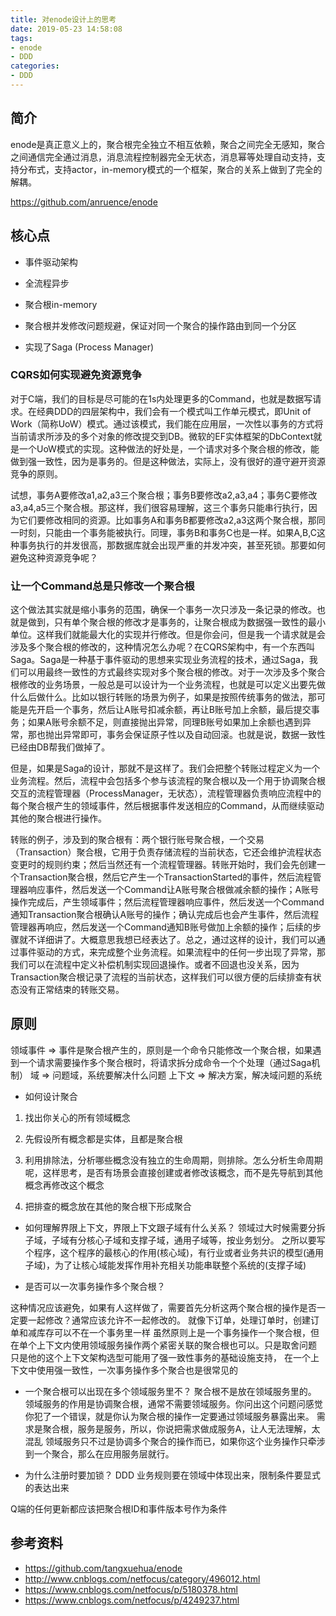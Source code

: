 ```yaml
---
title: 对enode设计上的思考
date: 2019-05-23 14:58:08
tags: 
- enode
- DDD
categories:
- DDD
---
```


## 简介

enode是真正意义上的，聚合根完全独立不相互依赖，聚合之间完全无感知，聚合之间通信完全通过消息，消息流程控制器完全无状态，消息幂等处理自动支持，支持分布式，支持actor，in-memory模式的一个框架，聚合的关系上做到了完全的解耦。

<https://github.com/anruence/enode>

## 核心点

- 事件驱动架构

- 全流程异步

- 聚合根in-memory

- 聚合根并发修改问题规避，保证对同一个聚合的操作路由到同一个分区

- 实现了Saga (Process Manager)

### CQRS如何实现避免资源竞争

对于C端，我们的目标是尽可能的在1s内处理更多的Command，也就是数据写请求。在经典DDD的四层架构中，我们会有一个模式叫工作单元模式，即Unit of Work（简称UoW）模式。通过该模式，我们能在应用层，一次性以事务的方式将当前请求所涉及的多个对象的修改提交到DB。微软的EF实体框架的DbContext就是一个UoW模式的实现。这种做法的好处是，一个请求对多个聚合根的修改，能做到强一致性，因为是事务的。但是这种做法，实际上，没有很好的遵守避开资源竞争的原则。

试想，事务A要修改a1,a2,a3三个聚合根；事务B要修改a2,a3,a4；事务C要修改a3,a4,a5三个聚合根。那这样，我们很容易理解，这三个事务只能串行执行，因为它们要修改相同的资源。比如事务A和事务B都要修改a2,a3这两个聚合根，那同一时刻，只能由一个事务能被执行。同理，事务B和事务C也是一样。如果A,B,C这种事务执行的并发很高，那数据库就会出现严重的并发冲突，甚至死锁。那要如何避免这种资源竞争呢？

### 让一个Command总是只修改一个聚合根

这个做法其实就是缩小事务的范围，确保一个事务一次只涉及一条记录的修改。也就是做到，只有单个聚合根的修改才是事务的，让聚合根成为数据强一致性的最小单位。这样我们就能最大化的实现并行修改。但是你会问，但是我一个请求就是会涉及多个聚合根的修改的，这种情况怎么办呢？在CQRS架构中，有一个东西叫Saga。Saga是一种基于事件驱动的思想来实现业务流程的技术，通过Saga，我们可以用最终一致性的方式最终实现对多个聚合根的修改。对于一次涉及多个聚合根修改的业务场景，一般总是可以设计为一个业务流程，也就是可以定义出要先做什么后做什么。比如以银行转账的场景为例子，如果是按照传统事务的做法，那可能是先开启一个事务，然后让A账号扣减余额，再让B账号加上余额，最后提交事务；如果A账号余额不足，则直接抛出异常，同理B账号如果加上余额也遇到异常，那也抛出异常即可，事务会保证原子性以及自动回滚。也就是说，数据一致性已经由DB帮我们做掉了。

但是，如果是Saga的设计，那就不是这样了。我们会把整个转账过程定义为一个业务流程。然后，流程中会包括多个参与该流程的聚合根以及一个用于协调聚合根交互的流程管理器（ProcessManager，无状态），流程管理器负责响应流程中的每个聚合根产生的领域事件，然后根据事件发送相应的Command，从而继续驱动其他的聚合根进行操作。

转账的例子，涉及到的聚合根有：两个银行账号聚合根，一个交易（Transaction）聚合根，它用于负责存储流程的当前状态，它还会维护流程状态变更时的规则约束；然后当然还有一个流程管理器。转账开始时，我们会先创建一个Transaction聚合根，然后它产生一个TransactionStarted的事件，然后流程管理器响应事件，然后发送一个Command让A账号聚合根做减余额的操作；A账号操作完成后，产生领域事件；然后流程管理器响应事件，然后发送一个Command通知Transaction聚合根确认A账号的操作；确认完成后也会产生事件，然后流程管理器再响应，然后发送一个Command通知B账号做加上余额的操作；后续的步骤就不详细讲了。大概意思我想已经表达了。总之，通过这样的设计，我们可以通过事件驱动的方式，来完成整个业务流程。如果流程中的任何一步出现了异常，那我们可以在流程中定义补偿机制实现回退操作。或者不回退也没关系，因为Transaction聚合根记录了流程的当前状态，这样我们可以很方便的后续排查有状态没有正常结束的转账交易。

## 原则

领域事件 => 事件是聚合根产生的，原则是一个命令只能修改一个聚合根，如果遇到一个请求需要操作多个聚合根时，将请求拆分成命令一个个处理（通过Saga机制）
域 => 问题域，系统要解决什么问题
上下文 => 解决方案，解决域问题的系统

- 如何设计聚合

1. 找出你关心的所有领域概念

2. 先假设所有概念都是实体，且都是聚合根

3. 利用排除法，分析哪些概念没有独立的生命周期，则排除。怎么分析生命周期呢，这样思考，是否有场景会直接创建或者修改该概念，而不是先导航到其他概念再修改这个概念

4. 把排查的概念放在其他的聚合根下形成聚合

- 如何理解界限上下文，界限上下文跟子域有什么关系？
领域过大时候需要分拆子域，子域有分核心子域和支撑子域，通用子域等，按业务划分。
之所以要写个程序，这个程序的最核心的作用(核心域)，有行业或者业务共识的模型(通用子域)，为了让核心域能发挥作用补充相关功能串联整个系统的(支撑子域)

- 是否可以一次事务操作多个聚合根？

这种情况应该避免，如果有人这样做了，需要首先分析这两个聚合根的操作是否一定要一起修改？通常应该允许不一起修改的。
就像下订单，处理订单时，创建订单和减库存可以不在一个事务里一样
虽然原则上是一个事务操作一个聚合根，但在单个上下文内使用领域服务操作两个紧密关联的聚合根也可以。只是取舍问题
只是他的这个上下文架构选型可能用了强一致性事务的基础设施支持， 在一个上下文中使用强一致性，一次事务操作多个聚合也是很常见的

- 一个聚合根可以出现在多个领域服务里不？
聚合根不是放在领域服务里的。
领域服务的作用是协调聚合根，通常不需要领域服务。你问出这个问题问感觉你犯了一个错误，就是你认为聚合根的操作一定要通过领域服务暴露出来。
需求是聚合根，服务是服务，所以，你说把需求做成服务A，让人无法理解，太混乱
领域服务只不过是协调多个聚合的操作而已，如果你这个业务操作只牵涉到一个聚合，那么在应用服务层就行。

- 为什么注册时要加锁？
DDD 业务规则要在领域中体现出来，限制条件要显式的表达出来

Q端的任何更新都应该把聚合根ID和事件版本号作为条件

## 参考资料

- https://github.com/tangxuehua/enode
- http://www.cnblogs.com/netfocus/category/496012.html
- https://www.cnblogs.com/netfocus/p/5180378.html
- https://www.cnblogs.com/netfocus/p/4249237.html